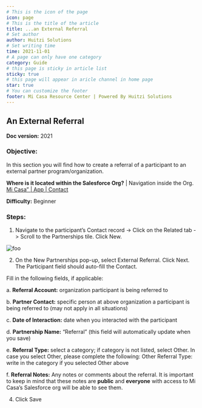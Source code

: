 ```yaml
---
# This is the icon of the page
icon: page
# This is the title of the article
title: ...an External Referral
# Set author
author: Huitzi Solutions
# Set writing time
time: 2021-11-01
# A page can only have one category
category: Guide
# this page is sticky in article list
sticky: true
# this page will appear in aricle channel in home page
star: true
# You can customize the footer
footer: Mi Casa Resource Center | Powered By Huitzi Solutions
---
```


## An External Referral

**Doc version:** 2021

### **Objective:**

In this section you will find how to create a referral of a participant to an external partner program/organization.

**Where is it located within the Salesforce Org?** | Navigation inside the Org. [Mi Casa” | App | Contact](https://micasa--partial.lightning.force.com/lightning/o/Contact/list?filterName=Recent)

**Difficulty:** Beginner

### **Steps:**

1. Navigate to the participant’s Contact record -> Click on the Related tab -> Scroll to the Partnerships tile. Click New.

<img :src="$withBase('/assets/anExternalReferral/1.png')" alt="foo">

2. On the New Partnerships pop-up, select External Referral. Click Next.
The Participant field should auto-fill the Contact.

Fill in the following fields, if applicable:

a. **Referral Account:** organization participant is being referred to

b. **Partner Contact:** specific person at above organization a participant is being referred to (may not apply in all situations)

c. **Date of Interaction:** date when you interacted with the participant

d. **Partnership Name:**  “Referral” (this field will automatically update when you save)

e. **Referral Type:**  select a category; if category is not listed, select Other. In case you select Other, please complete the following:
Other Referral Type: write in the category if you selected Other above

f. **Referral Notes:** Any notes or comments about the referral. It is important to keep in mind that these notes are **public** and **everyone** with access to Mi Casa’s Salesforce org will be able to see them.

4. Click Save
